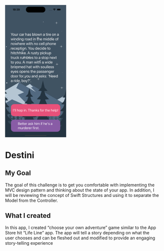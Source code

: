 <img src="Documentation/screen.png" width="200">

#  Destini

## My Goal

The goal of this challenge is to get you comfortable with implementing the MVC design pattern and thinking about the state of your app. In addition, I will be reviewing the concept of Swift Structures and using it to separate the Model from the Controller. 

## What I created

In this app, I created “choose your own adventure” game similar to the App Store hit “Life Line” app. The app will tell a story depending on what the user chooses and can be fleshed out and modified to provide an engaging story-telling experience
